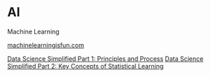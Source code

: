 # AI

Machine Learning 

[machinelearningisfun.com](http://www.machinelearningisfun.com)

[Data Science Simplified Part 1: Principles and Process](https://becominghuman.ai/data-science-simplified-principles-and-process-b06304d63308)
[Data Science Simplified Part 2: Key Concepts of Statistical Learning](https://towardsdatascience.com/data-science-simplified-key-concepts-of-statistical-learning-45648049709e)
